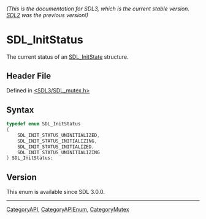 ###### (This is the documentation for SDL3, which is the current stable version. [SDL2](https://wiki.libsdl.org/SDL2/) was the previous version!)
# SDL_InitStatus

The current status of an [SDL_InitState](SDL_InitState) structure.

## Header File

Defined in [<SDL3/SDL_mutex.h>](https://github.com/libsdl-org/SDL/blob/main/include/SDL3/SDL_mutex.h)

## Syntax

```c
typedef enum SDL_InitStatus
{
    SDL_INIT_STATUS_UNINITIALIZED,
    SDL_INIT_STATUS_INITIALIZING,
    SDL_INIT_STATUS_INITIALIZED,
    SDL_INIT_STATUS_UNINITIALIZING
} SDL_InitStatus;
```

## Version

This enum is available since SDL 3.0.0.

----
[CategoryAPI](CategoryAPI), [CategoryAPIEnum](CategoryAPIEnum), [CategoryMutex](CategoryMutex)

